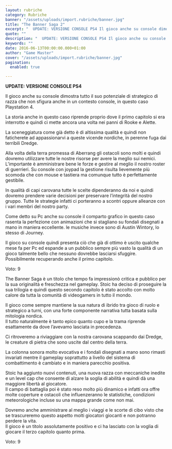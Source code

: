 ```yaml
---
layout: rubriche
category: Rubriche
banner: "/assets/uploads/import.rubriche/banner.jpg"
title: "The Banner Saga 2"
excerpt: "  UPDATE: VERSIONE CONSOLE PS4 Il gioco anche su console dimostra tutto il suo potenziale di strategico di razza che non sfigura anche in un contesto console, in questo caso Playstation 4. La storia anche in questo caso riprende proprio dove il primo capitolo si era interrotto e quindi ci mette ancora una volta nei panni [&hellip"
quote: ""
description: "  UPDATE: VERSIONE CONSOLE PS4 Il gioco anche su console dimostra tutto il suo potenziale di strategico di razza che non sfigura anche in un contesto console, in questo caso Playstation 4. La storia anche in questo caso riprende proprio dove il primo capitolo si era interrotto e quindi ci mette ancora una volta nei panni [&hellip"
keywords: ""
date: 2016-06-13T00:00:00.000+01:00
author: "Game Master"
cover: "/assets/uploads/import.rubriche/banner.jpg"
pagination:
  enabled: true

---
```


**UPDATE:** **VERSIONE CONSOLE PS4**

Il gioco anche su console dimostra tutto il suo potenziale di strategico di razza che non sfigura anche in un contesto console, in questo caso Playstation 4.

La storia anche in questo caso riprende proprio dove il primo capitolo si era interrotto e quindi ci mette ancora una volta nei panni di Rooke e Alette.

La sceneggiatura come già detto è di altissima qualità e quindi non faticherete ad appassionarvi a queste vicende nordiche, in perenne fuga dai terribili Dredge.

Alla volta della terra promessa di Aberrang gli ostacoli sono molti e quindi dovremo utilizzare tutte le nostre risorse per avere la meglio sui nemici. L’importante è amministrare bene le forze e gestire al meglio il nostro roster di guerrieri. Su console con joypad la gestione risulta lievemente più scomoda che con mouse e tastiera ma comunque tutto è perfettamente gestibile.

In qualità di capi carovana tutte le scelte dipenderanno da noi e quindi dovremo prendere varie decisioni per preservare l’integrità del nostro gruppo. Tutte le strategie infatti ci porteranno a scontri oppure alleanze con i vari membri del nostro party.

Come detto su Pc anche su console il comparto grafico in questo caso rasenta la perfezione con animazioni che si stagliano su fondali disegnati a mano in maniera eccellente. le musiche invece sono di Austin Wintory, lo stesso di Journey.

Il gioco su console quindi presenta ciò che già di ottimo è uscito qualche mese fa per Pc ed espande a un pubblico sempre più vasto la qualità di un gioco talmente bello che nessuno dovrebbe lasciarsi sfuggire. Possibilmente recuperando anche il primo capitolo.

Voto: 9

The Banner Saga è un titolo che tempo fa impressionò critica e pubblico per la sua originalità e freschezza nel gameplay. Stoic ha deciso di proseguire la sua trilogia e quindi questo secondo capitolo è stato accolto con molto calore da tutta la comunità di videogamers in tutto il mondo.

Il gioco come sempre mantiene la sua natura di ibrido tra gioco di ruolo e strategico a turni, con una forte componente narrativa tutta basata sulla mitologia nordica.  
Il tutto naturalmente è tanto epico quanto cupo e la trama riprende esattamente da dove l’avevamo lasciata in precedenza.

Ci ritroveremo a riviaggiare con la nostra carovana scappando dai Dredge, le creature di pietra che sono uscite dal centro della terra.

La colonna sonora molto evocativa e i fondali disegnati a mano sono rimasti invariati mentre il gameplay soprattutto a livello del sistema di combattimento è cambiato e in maniera parecchio positiva.

Stoic ha aggiunto nuovi contenuti, una nuova razza con meccaniche inedite e un level cap che consente di alzare la soglia di abilità e quindi dà una maggiore libertà al giocatore.  
Il campo di battaglia poi è stato reso molto più dinamico e infatti ora offre molte coperture e ostacoli che influenzeranno le statistiche, condizioni meteorologiche incluse su una mappa grande come non mai.

Dovremo anche amministrare al meglio i viaggi e le scorte di cibo visto che se trascureremo questo aspetto molti giocatori giocanti e non potranno perdere la vita.  
Il gioco è un titolo assolutamente positivo e ci ha lasciato con la voglia di giocare il terzo capitolo quanto prima.

Voto: 9